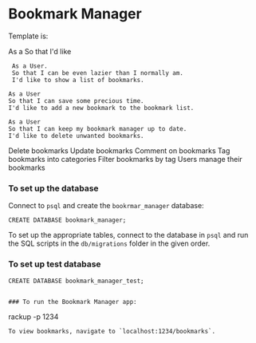 # Bookmark Manager

Template is:

As a <Stakeholder>
  So that <Motivation>
    I'd like <Task>

```
 As a User.
 So that I can be even lazier than I normally am.
 I'd like to show a list of bookmarks.
 ```
 ```
 As a User
 So that I can save some precious time.
 I'd like to add a new bookmark to the bookmark list.
 ```
 ```
 As a User
 So that I can keep my bookmark manager up to date.
 I'd like to delete unwanted bookmarks.
 ```


Delete bookmarks
Update bookmarks
Comment on bookmarks
Tag bookmarks into categories
Filter bookmarks by tag
Users manage their bookmarks

### To set up the database
Connect to `psql` and create the `bookrmar_manager` database:
```
CREATE DATABASE bookmark_manager;
```

To set up the appropriate tables, connect to the database in `psql` and run the SQL scripts in the `db/migrations` folder in the given order.

### To set up test database
```
CREATE DATABASE bookmark_manager_test;


### To run the Bookmark Manager app:

```
rackup -p 1234
```
To view bookmarks, navigate to `localhost:1234/bookmarks`.
